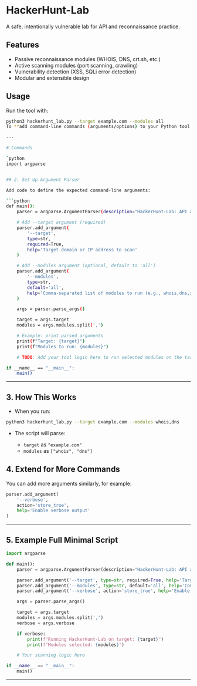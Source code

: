 # HackerHunt-Lab

A safe, intentionally vulnerable lab for API and reconnaissance practice.

## Features

- Passive reconnaissance modules (WHOIS, DNS, crt.sh, etc.)
- Active scanning modules (port scanning, crawling)
- Vulnerability detection (XSS, SQLi error detection)
- Modular and extensible design

## Usage

Run the tool with:

```bash
python3 hackerhunt_lab.py --target example.com --modules all
To **add command-line commands (arguments/options) to your Python tool (`hackerhunt_lab.py`)**, you typically use a module like `argparse` to parse and handle user inputs. Here’s a step-by-step guide on how to add commands such as `--target` and `--modules` to your script:

---

# Commands 

`python
import argparse


## 2. Set Up Argument Parser

Add code to define the expected command-line arguments:

```python
def main():
    parser = argparse.ArgumentParser(description="HackerHunt-Lab: API and reconnaissance tool")

    # Add --target argument (required)
    parser.add_argument(
        '--target',
        type=str,
        required=True,
        help='Target domain or IP address to scan'
    )

    # Add --modules argument (optional, default to 'all')
    parser.add_argument(
        '--modules',
        type=str,
        default='all',
        help='Comma-separated list of modules to run (e.g., whois,dns,xss) or "all"'
    )

    args = parser.parse_args()

    target = args.target
    modules = args.modules.split(',')

    # Example: print parsed arguments
    print(f"Target: {target}")
    print(f"Modules to run: {modules}")

    # TODO: Add your tool logic here to run selected modules on the target

if __name__ == "__main__":
    main()
```

---

## 3. How This Works

- When you run:

```bash
python3 hackerhunt_lab.py --target example.com --modules whois,dns
```

- The script will parse:

  - `target` as `"example.com"`
  - `modules` as `["whois", "dns"]`



## 4. Extend for More Commands

You can add more arguments similarly, for example:

```python
parser.add_argument(
    '--verbose',
    action='store_true',
    help='Enable verbose output'
)
```

---

## 5. Example Full Minimal Script

```python
import argparse

def main():
    parser = argparse.ArgumentParser(description="HackerHunt-Lab: API and reconnaissance tool")

    parser.add_argument('--target', type=str, required=True, help='Target domain or IP address to scan')
    parser.add_argument('--modules', type=str, default='all', help='Comma-separated list of modules to run (e.g., whois,dns,xss) or "all"')
    parser.add_argument('--verbose', action='store_true', help='Enable verbose output')

    args = parser.parse_args()

    target = args.target
    modules = args.modules.split(',')
    verbose = args.verbose

    if verbose:
        print(f"Running HackerHunt-Lab on target: {target}")
        print(f"Modules selected: {modules}")

    # Your scanning logic here

if __name__ == "__main__":
    main()
```

---

